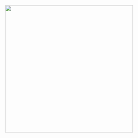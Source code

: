 <div id="header" align="center">
 <img src="https://media.giphy.com/media/scZPhLqaVOM1qG4lT9/giphy.gif" width="400"/>
</div>


